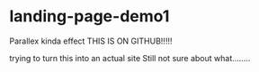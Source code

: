 # landing-page-demo1
Parallex kinda effect
THIS IS ON GITHUB!!!!!

trying to turn this into an actual site
Still not sure about what........
